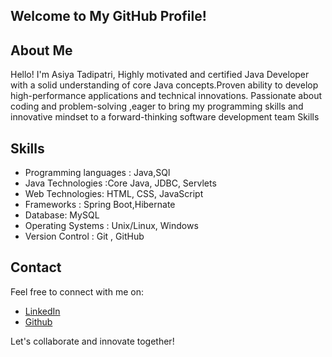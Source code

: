 ## Welcome to My GitHub Profile!

## About Me
Hello! I'm Asiya Tadipatri, Highly motivated and certified Java Developer with a solid understanding of core Java concepts.Proven ability to develop high-performance applications and technical innovations. Passionate about coding and problem-solving ,eager to bring my programming skills and innovative mindset to a forward-thinking software development team Skills 

## Skills
- Programming languages : Java,SQl
- Java Technologies :Core Java, JDBC, Servlets
- Web Technologies: HTML, CSS, JavaScript
-	Frameworks :  Spring Boot,Hibernate
-	Database: MySQL
-	Operating Systems : Unix/Linux, Windows
-	 Version Control : Git , GitHub

## Contact
Feel free to connect with me on:
- [LinkedIn](https://www.linkedin.com/in/asiya-tadipatri-059b12228)
- [Github](https://github.com/TadipatriAsiya)
  

Let's collaborate and innovate together!








